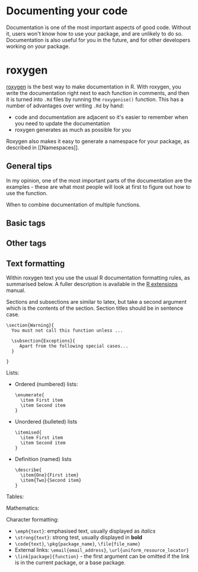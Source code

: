 # Documenting your code

Documentation is one of the most important aspects of good code. Without it, users won't know how to use your package, and are unlikely to do so. Documentation is also useful for you in the future, and for other developers working on your package.

# roxygen

[roxygen](http://roxygen.org/) is the best way to make documentation in R. With roxygen, you write the documentation right next to each function in comments, and then it is turned into `.Rd` files by running the `roxygenise()` function. This has a number of advantages over writing `.Rd` by hand:

  * code and documentation are adjacent so it's easier to remember when you 
    need to update the documentation
  * roxygen generates as much as possible for you

Roxygen also makes it easy to generate a namespace for your package, as described in [[Namespaces]].

## General tips

In my opinion, one of the most important parts of the documentation are the examples - these are what most people will look at first to figure out how to use the function.

When to combine documentation of multiple functions.

## Basic tags

## Other tags

## Text formatting 

Within roxygen text you use the usual R documentation formatting rules, as summarised below. A fuller description is available in the [R extensions](http://cran.r-project.org/doc/manuals/R-exts.html#Sectioning) manual.

Sections and subsections are similar to latex, but take a second argument which is the contents of the section. Section titles should be in sentence case.

    \section{Warning}{
      You must not call this function unless ...
      
      \subsection{Exceptions}{
         Apart from the following special cases...
      }
      
    }

Lists:

  * Ordered (numbered) lists:
  
        \enumerate{
          \item First item
          \item Second item
        }
        
  * Unordered (bulleted) lists

        \itemised{
          \item First item
          \item Second item
        }
        
  * Definition (named) lists

        \describe{
          \item{One}{First item}
          \item{Two}{Second item}
        }

Tables:

Mathematics:

Character formatting:

 * `\emph{text}`: emphasised text, usually displayed as _italics_
 * `\strong{text}`: strong test, usually displayed in __bold__
 * `\code{text}`, `\pkg{package_name}`, `\file{file_name}`
 * External links: `\email{email_address}`, `\url{uniform_resource_locator}`
 * `\link[package]{function}` - the first argument can be omitted if the link
    is in the current package, or a base package.
